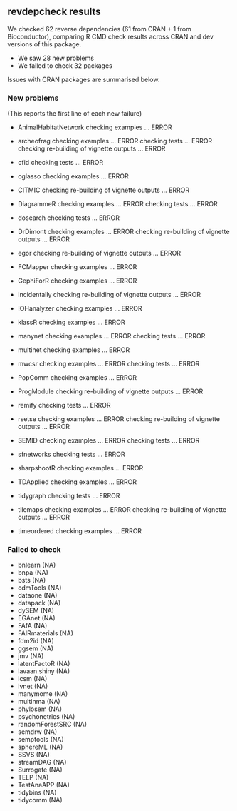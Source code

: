 ## revdepcheck results

We checked 62 reverse dependencies (61 from CRAN + 1 from Bioconductor), comparing R CMD check results across CRAN and dev versions of this package.

 * We saw 28 new problems
 * We failed to check 32 packages

Issues with CRAN packages are summarised below.

### New problems
(This reports the first line of each new failure)

* AnimalHabitatNetwork
  checking examples ... ERROR

* archeofrag
  checking examples ... ERROR
  checking tests ... ERROR
  checking re-building of vignette outputs ... ERROR

* cfid
  checking tests ... ERROR

* cglasso
  checking examples ... ERROR

* CITMIC
  checking re-building of vignette outputs ... ERROR

* DiagrammeR
  checking examples ... ERROR
  checking tests ... ERROR

* dosearch
  checking tests ... ERROR

* DrDimont
  checking examples ... ERROR
  checking re-building of vignette outputs ... ERROR

* egor
  checking re-building of vignette outputs ... ERROR

* FCMapper
  checking examples ... ERROR

* GephiForR
  checking examples ... ERROR

* incidentally
  checking re-building of vignette outputs ... ERROR

* IOHanalyzer
  checking examples ... ERROR

* klassR
  checking examples ... ERROR

* manynet
  checking examples ... ERROR
  checking tests ... ERROR

* multinet
  checking examples ... ERROR

* mwcsr
  checking examples ... ERROR
  checking tests ... ERROR

* PopComm
  checking examples ... ERROR

* ProgModule
  checking re-building of vignette outputs ... ERROR

* remify
  checking tests ... ERROR

* rsetse
  checking examples ... ERROR
  checking re-building of vignette outputs ... ERROR

* SEMID
  checking examples ... ERROR
  checking tests ... ERROR

* sfnetworks
  checking tests ... ERROR

* sharpshootR
  checking examples ... ERROR

* TDApplied
  checking examples ... ERROR

* tidygraph
  checking tests ... ERROR

* tilemaps
  checking examples ... ERROR
  checking re-building of vignette outputs ... ERROR

* timeordered
  checking examples ... ERROR

### Failed to check

* bnlearn         (NA)
* bnpa            (NA)
* bsts            (NA)
* cdmTools        (NA)
* dataone         (NA)
* datapack        (NA)
* dySEM           (NA)
* EGAnet          (NA)
* FAfA            (NA)
* FAIRmaterials   (NA)
* fdm2id          (NA)
* ggsem           (NA)
* jmv             (NA)
* latentFactoR    (NA)
* lavaan.shiny    (NA)
* lcsm            (NA)
* lvnet           (NA)
* manymome        (NA)
* multinma        (NA)
* phylosem        (NA)
* psychonetrics   (NA)
* randomForestSRC (NA)
* semdrw          (NA)
* semptools       (NA)
* sphereML        (NA)
* SSVS            (NA)
* streamDAG       (NA)
* Surrogate       (NA)
* TELP            (NA)
* TestAnaAPP      (NA)
* tidybins        (NA)
* tidycomm        (NA)
